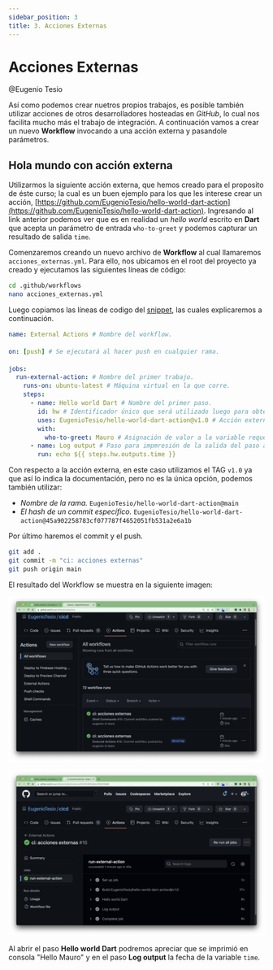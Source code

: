 ```yaml
---
sidebar_position: 3
title: 3. Acciones Externas
---
```


# Acciones Externas

@Eugenio Tesio

Así como podemos crear nuetros propios trabajos, es posible también utilizar acciones de otros desarrolladores hosteadas en _GitHub_, lo cual nos facilita mucho más el trabajo de integración. A continuación vamos a crear un nuevo __Workflow__ invocando a una acción externa y pasandole parámetros.

## Hola mundo con acción externa

Utilizarmos la siguiente acción externa, que hemos creado para el proposito de éste curso; la cual es un buen ejemplo para los que les interese crear un acción, [https://github.com/EugenioTesio/hello-world-dart-action](https://github.com/EugenioTesio/hello-world-dart-action). Ingresando al link anterior podemos ver que es en realidad un _hello world_ escrito en __Dart__ que acepta un parámetro de entrada ```who-to-greet``` y podemos capturar un resultado de salida ```time```.

Comenzaremos creando un nuevo archivo de __Workflow__ al cual llamaremos ```acciones_externas.yml```. Para ello, nos ubicamos en el root del proyecto ya creado y ejecutamos las siguientes líneas de código:

```bash
cd .github/workflows
nano acciones_externas.yml
```

Luego copiamos las líneas de codigo del [snippet](acciones-externas.yml), las cuales explicaremos a continuación.

```yml
name: External Actions # Nombre del workflow.

on: [push] # Se ejecutará al hacer push en cualquier rama.

jobs:
  run-external-action: # Nombre del primer trabajo.
    runs-on: ubuntu-latest # Máquina virtual en la que corre.
    steps:
      - name: Hello world Dart # Nombre del primer paso.
        id: hw # Identificador único que será utilizado luego para obtener los resultado.
        uses: EugenioTesio/hello-world-dart-action@v1.0 # Acción externa a utilizar. El nombre de la acción se conforma eliminado http://github.com/ a la url del repositorio.
        with:
          who-to-greet: Mauro # Asignación de valor a la variable requerida.
      - name: Log output # Paso para impmresión de la salida del paso anterior.
        run: echo ${{ steps.hw.outputs.time }}
```

Con respecto a la acción externa, en este caso utilizamos el TAG ```v1.0``` ya que así lo indica la documentación, pero no es la única opción, podemos también utilizar:

- _Nombre de la rama._ ```EugenioTesio/hello-world-dart-action@main```
- _El hash de un commit específico._ ```EugenioTesio/hello-world-dart-action@45a902258783cf077787f4652051fb531a2e6a1b```

Por último haremos el commit y el push.

```bash
git add .
git commit -m "ci: acciones externas"
git push origin main
```

El resultado del Workflow se muestra en la siguiente imagen:

![acciones externas resultado 1](3.1_external_action_result.png)

![acciones externas resultado 1](3.2_external_action_result.png)

Al abrir el paso __Hello world Dart__ podremos apreciar que se imprimió en consola "Hello Mauro" y en el paso __Log output__ la fecha de la variable ```time```.

